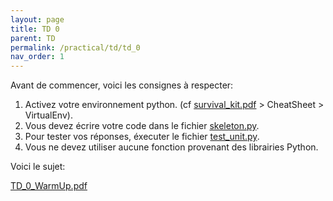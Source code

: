 ```yaml
---
layout: page
title: TD 0
parent: TD
permalink: /practical/td/td_0
nav_order: 1
---
```


<link rel="icon" href="/img/logo.png">

Avant de commencer, voici les consignes à respecter:


1. Activez votre environnement python. (cf <a href="/docs/survival_kit.pdf"> survival_kit.pdf</a> > CheatSheet > VirtualEnv).
2. Vous devez écrire votre code dans le fichier <a href="/docs/td_0/skeleton.py"> skeleton.py</a>.
3. Pour tester vos réponses, éxecuter le fichier <a href="/docs/td_0/test_unit.py"> test_unit.py</a>.
4. Vous ne devez utiliser aucune fonction provenant des librairies Python.

Voici le sujet:

<a href="/docs/td_0/td_0_warmUp.pdf"> TD_0_WarmUp.pdf</a>